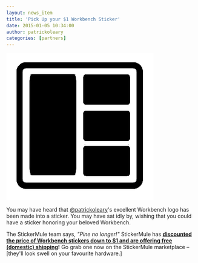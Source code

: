 ```yaml
---
layout: news_item
title: 'Pick Up your $1 Workbench Sticker'
date: 2015-01-05 10:34:00
author: patrickoleary
categories: [partners]
---
```


![Workbench Sticker](/img/workbench.png)

You may have heard that [@patrickoleary](https://github.com/patrickoleary)'s excellent
Workbench logo has been made into a sticker. You may have sat idly by, wishing
that you could have a sticker honoring your beloved Workbench.

The StickerMule team says, *"Pine no longer!"* StickerMule has **[discounted the
price of Workbench stickers down to $1 and are offering free (domestic)
shipping](http://www.stickermule.com/)!** Go grab one now on the StickerMule marketplace –
[they'll look swell on your favourite hardware.]
